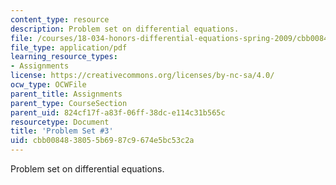 ```yaml
---
content_type: resource
description: Problem set on differential equations.
file: /courses/18-034-honors-differential-equations-spring-2009/cbb0084838055b6987c9674e5bc53c2a_MIT18_034s09_pset03.pdf
file_type: application/pdf
learning_resource_types:
- Assignments
license: https://creativecommons.org/licenses/by-nc-sa/4.0/
ocw_type: OCWFile
parent_title: Assignments
parent_type: CourseSection
parent_uid: 824cf17f-a83f-06ff-38dc-e114c31b565c
resourcetype: Document
title: 'Problem Set #3'
uid: cbb00848-3805-5b69-87c9-674e5bc53c2a
---
```

Problem set on differential equations.